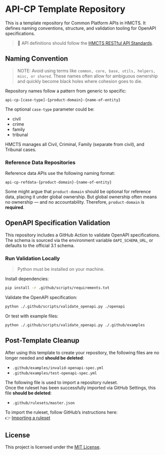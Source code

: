 # API-CP Template Repository

This is a template repository for Common Platform APIs in HMCTS. It defines naming conventions, structure, and validation tooling for OpenAPI specifications.

> 🔗 API definitions should follow the [HMCTS RESTful API Standards](https://hmcts.github.io/restful-api-standards/).

## Naming Convention

> NOTE: Avoid using terms like `common, core, base, utils, helpers, misc, or shared`.
> These names often allow for ambiguous ownership and quickly become black holes where cohesion goes to die.

Repository names follow a pattern from generic to specific:

```
api-cp-[case-type]-{product-domain}-{name-of-entity}
```
The optional `case-type` parameter could be:

* civil 
* crime 
* family 
* tribunal

HMCTS manages all Civil, Criminal, Family (separate from civil), and Tribunal cases.

### Reference Data Repositories

Reference data APIs use the following naming format:

```
api-cp-refdata-{product-domain}-{name-of-entity}
```
Some might argue that `product-domain` should be optional for reference data, placing it under global ownership. But global ownership often means no ownership — and no accountability. Therefore, `product-domain` is **required**.

## OpenAPI Specification Validation

This repository includes a GitHub Action to validate OpenAPI specifications. The schema is sourced via the environment variable `OAPI_SCHEMA_URL`, or defaults to the official 3.1 schema.

### Run Validation Locally

> Python must be installed on your machine.

Install dependencies:
```bash
pip install -r .github/scripts/requirements.txt
```

Validate the OpenAPI specification:
```bash
python ./.github/scripts/validate_openapi.py ./openapi
```
Or test with example files:
```bash
python ./.github/scripts/validate_openapi.py ./.github/examples
```

## Post-Template Cleanup

After using this template to create your repository, the following files are no longer needed and **should be deleted**:

- `.github/examples/invalid-openapi-spec.yml`
- `.github/examples/test-openapi-spec.yml`

The following file is used to import a repository ruleset.  
Once the ruleset has been successfully imported via GitHub Settings, this file **should be deleted**:

- `.github/rulesets/master.json`

To import the ruleset, follow GitHub’s instructions here:  
👉 [Importing a ruleset](https://docs.github.com/en/repositories/configuring-branches-and-merges-in-your-repository/managing-rulesets/managing-rulesets-for-a-repository#importing-a-ruleset)

## License

This project is licensed under the [MIT License](LICENSE).

